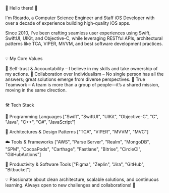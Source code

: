##
🚀 Hello there! 👋

I'm Ricardo, a Computer Science Engineer and Staff iOS Developer with over a decade of experience building high-quality iOS apps.

Since 2010, I've been crafting seamless user experiences using Swift, SwiftUI, UIKit, and Objective-C, while leveraging RESTful APIs, architectural patterns like TCA, VIPER, MVVM, and best software development practices.

##
💡 My Core Values

🦾 Self-trust & Accountability – I believe in my skills and take ownership of my actions.
🤝 Collaboration over Individualism – No single person has all the answers; great solutions emerge from diverse perspectives.
🚀 True Teamwork – A team is more than a group of people—it’s a shared mission, moving in the same direction.

##
🛠 Tech Stack

🔹 Programming Languages
["Swift", "SwiftUI", "UIKit", "Objective-C", "C", "Java", "C++", "C#", "JavaScript"]

📐 Architectures & Design Patterns
["TCA", "VIPER", "MVVM", "MVC"]

☁️ Tools & Frameworks
["AWS", "Parse Server", "Realm", "MongoDB", "SPM", "CocoaPods", "Carthage", "Fastlane", "Bitrise", "CircleCI", "GitHubActions"]

🎨 Productivity & Software Tools
["Figma", "Zeplin", "Jira", "GitHub", "Bitbucket"]

💡 Passionate about clean architecture, scalable solutions, and continuous learning. Always open to new challenges and collaborations! 🚀
##
